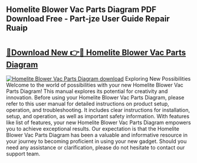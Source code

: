 ## Homelite Blower Vac Parts Diagram PDF Download Free - Part-jze User Guide Repair Ruaip

# <h2><a href="http://dftfz73.blite.top/?on=Homelite+Blower+Vac+Parts+Diagram">🔗Download New 👉🔴 Homelite Blower Vac Parts Diagram</a></h2>

[![Homelite Blower Vac Parts Diagram download](https://i.imgur.com/lujVjoI.png)](http://dftfz73.blite.top/?on=Homelite+Blower+Vac+Parts+Diagram)
Exploring New Possibilities Welcome to the world of possibilities with your new Homelite Blower Vac Parts Diagram! This manual explores its potential for creativity and innovation. Before using your Homelite Blower Vac Parts Diagram, please refer to this user manual for detailed instructions on product setup, operation, and troubleshooting. It includes clear instructions for installation, setup, and operation, as well as important safety information. With features like list of features, your new Homelite Blower Vac Parts Diagram empowers you to achieve exceptional results. Our expectation is that the Homelite Blower Vac Parts Diagram has been a valuable and informative resource in your journey to becoming proficient in using your new gadget. Should you need any assistance or clarification, please do not hesitate to contact our support team.
